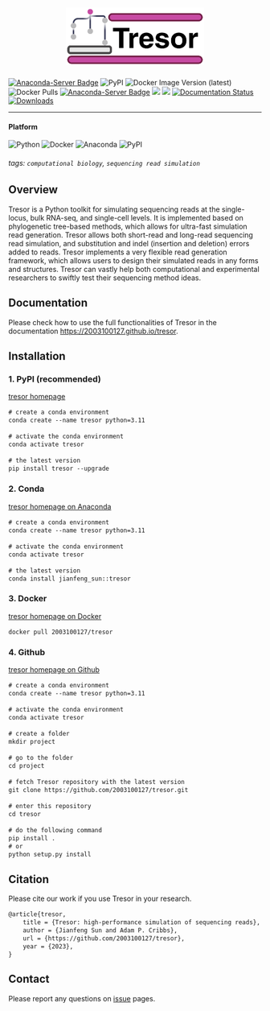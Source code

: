 <h1 align="center">
    <img src="https://github.com/2003100127/tresor/blob/main/img/Tresor-logo.png?raw=true" width="276" height="114">
    <br>
</h1>

[![Anaconda-Server Badge](https://anaconda.org/jianfeng_sun/tresor/badges/latest_release_date.svg)](https://anaconda.org/jianfeng_sun/tresor)
![PyPI](https://img.shields.io/pypi/v/tresor?logo=PyPI)
![Docker Image Version (latest)](https://img.shields.io/docker/v/2003100127/tresor)
![Docker Pulls](https://img.shields.io/docker/pulls/2003100127/tresor)
[![Anaconda-Server Badge](https://anaconda.org/jianfeng_sun/tresor/badges/version.svg)](https://anaconda.org/jianfeng_sun/tresor)
![](https://img.shields.io/docker/automated/2003100127/tresor.svg)
![](https://img.shields.io/github/stars/2003100127/tresor?logo=GitHub&color=blue)
[![Documentation Status](https://readthedocs.org/projects/tresor/badge/?version=latest)](https://tresor.readthedocs.io/en/latest/?badge=latest)
[![Downloads](https://pepy.tech/badge/tresor)](https://pepy.tech/project/tresor)

<hr>

#### Platform

![Python](https://img.shields.io/badge/-Python-000?&logo=Python)
![Docker](https://img.shields.io/badge/-Docker-000?&logo=Docker)
![Anaconda](https://img.shields.io/badge/-Anaconda-000?&logo=Anaconda)
![PyPI](https://img.shields.io/badge/-PyPI-000?&logo=PyPI)

###### tags: `computational biology`, `sequencing read simulation`

## Overview

Tresor is a Python toolkit for simulating sequencing reads at the single-locus, bulk RNA-seq, and single-cell levels. It is implemented based on phylogenetic tree-based methods, which allows for ultra-fast simulation read generation. Tresor allows both short-read and long-read sequencing read simulation, and substitution and indel (insertion and deletion) errors added to reads. Tresor implements a very flexible read generation framework, which allows users to design their simulated reads in any forms and structures. Tresor can vastly help both computational and experimental researchers to swiftly test their sequencing method ideas.

## Documentation

Please check how to use the full functionalities of Tresor in the documentation https://2003100127.github.io/tresor.

## Installation

### 1. PyPI (recommended)

[tresor homepage](https://pypi.org/project/tresor/)

```shell
# create a conda environment
conda create --name tresor python=3.11

# activate the conda environment
conda activate tresor

# the latest version
pip install tresor --upgrade
```

### 2. Conda

[tresor homepage on Anaconda](https://anaconda.org/Jianfeng_Sun/tresor)

```shell
# create a conda environment
conda create --name tresor python=3.11

# activate the conda environment
conda activate tresor

# the latest version
conda install jianfeng_sun::tresor
```

### 3. Docker

[tresor homepage on Docker](https://hub.docker.com/r/2003100127/tresor)

```shell
docker pull 2003100127/tresor
```

### 4. Github

[tresor homepage on Github](https://github.com/2003100127/tresor)

```shell
# create a conda environment
conda create --name tresor python=3.11

# activate the conda environment
conda activate tresor

# create a folder
mkdir project

# go to the folder
cd project

# fetch Tresor repository with the latest version
git clone https://github.com/2003100127/tresor.git

# enter this repository
cd tresor

# do the following command
pip install .
# or
python setup.py install
```


## Citation

Please cite our work if you use Tresor in your research.
```angular2html
@article{tresor,
    title = {Tresor: high-performance simulation of sequencing reads},
    author = {Jianfeng Sun and Adam P. Cribbs},
    url = {https://github.com/2003100127/tresor},
    year = {2023},
}
```

## Contact

Please report any questions on [issue](https://github.com/2003100127/tresor/issues) pages.
